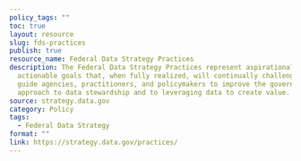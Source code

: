 ```yaml
---
policy_tags: ""
toc: true
layout: resource
slug: fds-practices
publish: true
resource_name: Federal Data Strategy Practices
description: The Federal Data Strategy Practices represent aspirational,
  actionable goals that, when fully realized, will continually challenge and
  guide agencies, practitioners, and policymakers to improve the government’s
  approach to data stewardship and to leveraging data to create value.
source: strategy.data.gov
category: Policy
tags:
  - Federal Data Strategy
format: ""
link: https://strategy.data.gov/practices/
---
```

